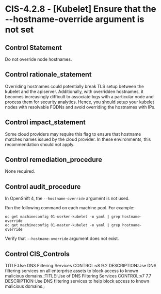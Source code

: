 # CIS-4.2.8 - \[Kubelet\] Ensure that the --hostname-override argument is not set

## Control Statement

Do not override node hostnames.

## Control rationale_statement

Overriding hostnames could potentially break TLS setup between the kubelet and the apiserver. Additionally, with overridden hostnames, it becomes increasingly difficult to associate logs with a particular node and process them for security analytics. Hence, you should setup your kubelet nodes with resolvable FQDNs and avoid overriding the hostnames with IPs.

## Control impact_statement

Some cloud providers may require this flag to ensure that hostname matches names issued by the cloud provider. In these environments, this recommendation should not apply.

## Control remediation_procedure

None required.

## Control audit_procedure

In OpenShift 4, the `--hostname-override` argument is not used. 

Run the following command on each machine pool. For example:

```
oc get machineconfig 01-worker-kubelet -o yaml | grep hostname-override
oc get machineconfig 01-master-kubelet -o yaml | grep hostname-override
```

Verify that `--hostname-override` argument does not exist.

## Control CIS_Controls

TITLE:Use DNS Filtering Services CONTROL:v8 9.2 DESCRIPTION:Use DNS filtering services on all enterprise assets to block access to known malicious domains.;TITLE:Use of DNS Filtering Services CONTROL:v7 7.7 DESCRIPTION:Use DNS filtering services to help block access to known malicious domains.;
